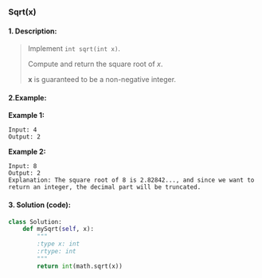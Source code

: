 ### Sqrt(x)

#### 1. Description:

> Implement `int sqrt(int x)`.
>
> Compute and return the square root of *x*.
>
> **x** is guaranteed to be a non-negative integer.

#### 2.Example:

**Example 1:**

```
Input: 4
Output: 2

```

**Example 2:**

```
Input: 8
Output: 2
Explanation: The square root of 8 is 2.82842..., and since we want to return an integer, the decimal part will be truncated.
```

#### 3. Solution (code):
```python
class Solution:
    def mySqrt(self, x):
        """
        :type x: int
        :rtype: int
        """
        return int(math.sqrt(x))
```